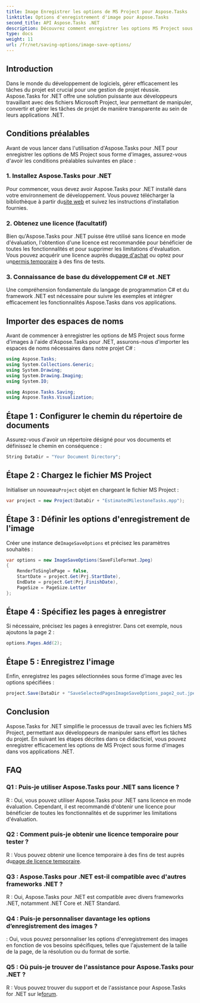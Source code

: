 ```yaml
---
title: Image Enregistrer les options de MS Project pour Aspose.Tasks
linktitle: Options d'enregistrement d'image pour Aspose.Tasks
second_title: API Aspose.Tasks .NET
description: Découvrez comment enregistrer les options MS Project sous forme d'images à l'aide d'Aspose.Tasks pour .NET. Suivez notre guide étape par étape pour une intégration transparente.
type: docs
weight: 11
url: /fr/net/saving-options/image-save-options/
---
```


## Introduction
Dans le monde du développement de logiciels, gérer efficacement les tâches du projet est crucial pour une gestion de projet réussie. Aspose.Tasks for .NET offre une solution puissante aux développeurs travaillant avec des fichiers Microsoft Project, leur permettant de manipuler, convertir et gérer les tâches de projet de manière transparente au sein de leurs applications .NET.
## Conditions préalables
Avant de vous lancer dans l'utilisation d'Aspose.Tasks pour .NET pour enregistrer les options de MS Project sous forme d'images, assurez-vous d'avoir les conditions préalables suivantes en place :
### 1. Installez Aspose.Tasks pour .NET
 Pour commencer, vous devez avoir Aspose.Tasks pour .NET installé dans votre environnement de développement. Vous pouvez télécharger la bibliothèque à partir du[site web](https://releases.aspose.com/tasks/net/) et suivez les instructions d'installation fournies.
### 2. Obtenez une licence (facultatif)
 Bien qu'Aspose.Tasks pour .NET puisse être utilisé sans licence en mode d'évaluation, l'obtention d'une licence est recommandée pour bénéficier de toutes les fonctionnalités et pour supprimer les limitations d'évaluation. Vous pouvez acquérir une licence auprès du[page d'achat](https://purchase.aspose.com/buy) ou optez pour un[permis temporaire](https://purchase.aspose.com/temporary-license/) à des fins de tests.
### 3. Connaissance de base du développement C# et .NET
Une compréhension fondamentale du langage de programmation C# et du framework .NET est nécessaire pour suivre les exemples et intégrer efficacement les fonctionnalités Aspose.Tasks dans vos applications.
## Importer des espaces de noms
Avant de commencer à enregistrer les options de MS Project sous forme d'images à l'aide d'Aspose.Tasks pour .NET, assurons-nous d'importer les espaces de noms nécessaires dans notre projet C# :
```csharp
using Aspose.Tasks;
using System.Collections.Generic;
using System.Drawing;
using System.Drawing.Imaging;
using System.IO;

using Aspose.Tasks.Saving;
using Aspose.Tasks.Visualization;
```

## Étape 1 : Configurer le chemin du répertoire de documents
Assurez-vous d'avoir un répertoire désigné pour vos documents et définissez le chemin en conséquence :
```csharp
String DataDir = "Your Document Directory";
```
## Étape 2 : Chargez le fichier MS Project
 Initialiser un nouveau`Project` objet en chargeant le fichier MS Project :
```csharp
var project = new Project(DataDir + "EstimatedMilestoneTasks.mpp");
```
## Étape 3 : Définir les options d'enregistrement de l'image
 Créer une instance de`ImageSaveOptions` et précisez les paramètres souhaités :
```csharp
var options = new ImageSaveOptions(SaveFileFormat.Jpeg)
{
    RenderToSinglePage = false,
    StartDate = project.Get(Prj.StartDate),
    EndDate = project.Get(Prj.FinishDate),
    PageSize = PageSize.Letter
};
```
## Étape 4 : Spécifiez les pages à enregistrer
Si nécessaire, précisez les pages à enregistrer. Dans cet exemple, nous ajoutons la page 2 :
```csharp
options.Pages.Add(2);
```
## Étape 5 : Enregistrez l'image
Enfin, enregistrez les pages sélectionnées sous forme d'image avec les options spécifiées :
```csharp
project.Save(DataDir + "SaveSelectedPagesImageSaveOptions_page2_out.jpeg", options);
```

## Conclusion
Aspose.Tasks for .NET simplifie le processus de travail avec les fichiers MS Project, permettant aux développeurs de manipuler sans effort les tâches du projet. En suivant les étapes décrites dans ce didacticiel, vous pouvez enregistrer efficacement les options de MS Project sous forme d'images dans vos applications .NET.
## FAQ
### Q1 : Puis-je utiliser Aspose.Tasks pour .NET sans licence ?
R : Oui, vous pouvez utiliser Aspose.Tasks pour .NET sans licence en mode évaluation. Cependant, il est recommandé d'obtenir une licence pour bénéficier de toutes les fonctionnalités et de supprimer les limitations d'évaluation.
### Q2 : Comment puis-je obtenir une licence temporaire pour tester ?
 R : Vous pouvez obtenir une licence temporaire à des fins de test auprès du[page de licence temporaire](https://purchase.aspose.com/temporary-license/).
### Q3 : Aspose.Tasks pour .NET est-il compatible avec d'autres frameworks .NET ?
R : Oui, Aspose.Tasks pour .NET est compatible avec divers frameworks .NET, notamment .NET Core et .NET Standard.
### Q4 : Puis-je personnaliser davantage les options d’enregistrement des images ?
: Oui, vous pouvez personnaliser les options d'enregistrement des images en fonction de vos besoins spécifiques, telles que l'ajustement de la taille de la page, de la résolution ou du format de sortie.
### Q5 : Où puis-je trouver de l'assistance pour Aspose.Tasks pour .NET ?
 R : Vous pouvez trouver du support et de l'assistance pour Aspose.Tasks for .NET sur le[forum](https://forum.aspose.com/c/tasks/15).